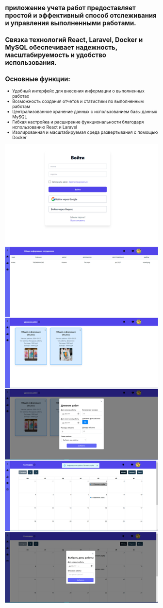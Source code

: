 ## приложение учета работ предоставляет простой и эффективный способ отслеживания и управления выполненными работами. 
## Связка технологий React, Laravel, Docker и MySQL обеспечивает надежность, масштабируемость и удобство использования.

## Основные функции:
- Удобный интерфейс для внесения информации о выполненных работах
- Возможность создания отчетов и статистики по выполненным работам
- Централизованное хранение данных с использованием базы данных MySQL
- Гибкая настройка и расширение функциональности благодаря использованию React и Laravel
- Изолированная и масштабируемая среда развертывания с помощью Docker

![**crm_login**](/img/login.png)
![**crm_staff**](/img/staff.png)
![**crm_work**](/img/work.png)
![**crm_modal_work**](/img/modal_work.png)
![**crm_calendar_form**](/img/calendar_event.png)
![**crm_calendar_event**](/img/calendar_form.png)